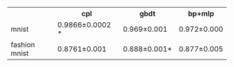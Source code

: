 <table>
    <tr>
        <th> </th>
        <th> cpl</th>
        <th> gbdt</th>
        <th> bp+mlp</th>
    </tr>
    <tr>
        <td>
        mnist
        </td>
        <td>
        0.9866&plusmn;0.0002 *
        </td>
        <td>
        0.969&plusmn;0.001
        </td>
        <td>
        0.972&plusmn;0.000
        </td>
    <t/r>
    <tr>
        <td>
        fashion mnist
        </td>
         <td>
        0.8761&plusmn;0.001
        </td>
        <td>
        0.888&plusmn;0.001*
        </td>
        <td>
        0.877&plusmn;0.005
        </td>
    <t/r>
</table>